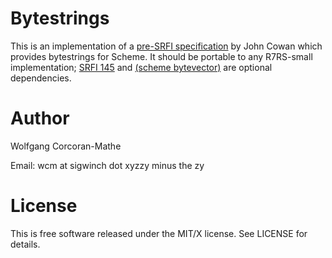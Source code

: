 # Bytestrings

This is an implementation of a
[pre-SRFI specification](https://bitbucket.org/cowan/r7rs-wg1-infra/src/default/BytestringsCowan.md)
by John Cowan which provides bytestrings for Scheme.  It should be
portable to any R7RS-small implementation; [SRFI 145](https://srfi.schemers.org/srfi-145)
and [(scheme bytevector)](http://www.r6rs.org/final/html/r6rs-lib/r6rs-lib-Z-H-3.html#node_chap_2)
are optional dependencies.

# Author

Wolfgang Corcoran-Mathe

Email: wcm at sigwinch dot xyzzy minus the zy

# License

This is free software released under the MIT/X license.  See
LICENSE for details.
